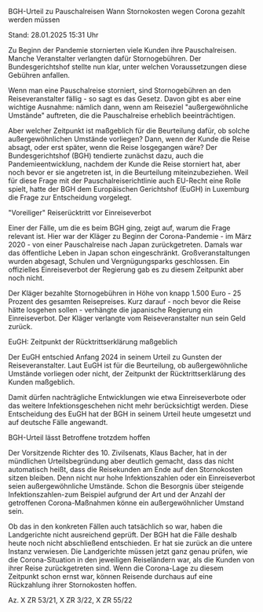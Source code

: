 
BGH-Urteil zu Pauschalreisen
Wann Stornokosten wegen Corona gezahlt werden müssen


Stand: 28.01.2025 15:31 Uhr


Zu Beginn der Pandemie stornierten viele Kunden ihre Pauschalreisen. Manche Veranstalter verlangten dafür Stornogebühren. Der Bundesgerichtshof stellte nun klar, unter welchen Voraussetzungen diese Gebühren anfallen. 



Wenn man eine Pauschalreise storniert, sind Stornogebühren an den Reiseveranstalter fällig - so sagt es das Gesetz. Davon gibt es aber eine wichtige Ausnahme: nämlich dann, wenn am Reiseziel "außergewöhnliche Umstände" auftreten, die die Pauschalreise erheblich beeinträchtigen.


Aber welcher Zeitpunkt ist maßgeblich für die Beurteilung dafür, ob solche außergewöhnlichen Umstände vorliegen? Dann, wenn der Kunde die Reise absagt, oder erst später, wenn die Reise losgegangen wäre? Der Bundesgerichtshof (BGH) tendierte zunächst dazu, auch die Pandemieentwicklung, nachdem der Kunde die Reise storniert hat, aber noch bevor er sie angetreten ist, in die Beurteilung miteinzubeziehen. Weil für diese Frage mit der Pauschalreiserichtlinie auch EU-Recht eine Rolle spielt, hatte der BGH dem Europäischen Gerichtshof (EuGH) in Luxemburg die Frage zur Entscheidung vorgelegt.

"Voreiliger" Reiserücktritt vor Einreiseverbot


Einer der Fälle, um die es beim BGH ging, zeigt auf, warum die Frage relevant ist. Hier war der Kläger zu Beginn der Corona-Pandemie - im März 2020 - von einer Pauschalreise nach Japan zurückgetreten. Damals war das öffentliche Leben in Japan schon eingeschränkt. Großveranstaltungen wurden abgesagt, Schulen und Vergnügungsparks geschlossen. Ein offizielles Einreiseverbot der Regierung gab es zu diesem Zeitpunkt aber noch nicht.


Der Kläger bezahlte Stornogebühren in Höhe von knapp 1.500 Euro - 25 Prozent des gesamten Reisepreises. Kurz darauf - noch bevor die Reise hätte losgehen sollen - verhängte die japanische Regierung ein Einreiseverbot. Der Kläger verlangte vom Reiseveranstalter nun sein Geld zurück.

EuGH: Zeitpunkt der Rücktrittserklärung maßgeblich


Der EuGH entschied Anfang 2024 in seinem Urteil zu Gunsten der Reiseveranstalter. Laut EuGH ist für die Beurteilung, ob außergewöhnliche Umstände vorliegen oder nicht, der Zeitpunkt der Rücktrittserklärung des Kunden maßgeblich.


Damit dürfen nachträgliche Entwicklungen wie etwa Einreiseverbote oder das weitere Infektionsgeschehen nicht mehr berücksichtigt werden. Diese Entscheidung des EuGH hat der BGH in seinem Urteil heute umgesetzt und auf deutsche Fälle angewandt.

BGH-Urteil lässt Betroffene trotzdem hoffen


Der Vorsitzende Richter des 10. Zivilsenats, Klaus Bacher, hat in der mündlichen Urteilsbegründung aber deutlich gemacht, dass das nicht automatisch heißt, dass die Reisekunden am Ende auf den Stornokosten sitzen bleiben. Denn nicht nur hohe Infektionszahlen oder ein Einreiseverbot seien außergewöhnliche Umstände. Schon die Besorgnis über steigende Infektionszahlen-zum Beispiel aufgrund der Art und der Anzahl der getroffenen Corona-Maßnahmen könne ein außergewöhnlicher Umstand sein.


Ob das in den konkreten Fällen auch tatsächlich so war, haben die Landgerichte nicht ausreichend geprüft. Der BGH hat die Fälle deshalb heute noch nicht abschließend entschieden. Er hat sie zurück an die untere Instanz verwiesen. Die Landgerichte müssen jetzt ganz genau prüfen, wie die Corona-Situation in den jeweiligen Reiseländern war, als die Kunden von ihrer Reise zurückgetreten sind. Wenn die Corona-Lage zu diesem Zeitpunkt schon ernst war, können Reisende durchaus auf eine Rückzahlung ihrer Stornokosten hoffen.

Az. X ZR 53/21, X ZR 3/22, X ZR 55/22

